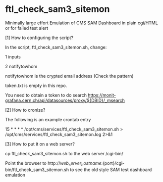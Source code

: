 # ftl_check_sam3_sitemon
Minimally large effort Emulation of CMS SAM Dashboard in plain cgi/HTML or for failed test alert

[1] How to configuring the script?

In the script, ftl_check_sam3_sitemon.sh, change:

1 inputs

2 notifytowhom

notifytowhom is the crypted email address (Check the pattern)

token.txt is empty in this repo. 

You need to obtain a token to do search https://monit-grafana.cern.ch/api/datasources/proxy/${DBID}/_msearch


[2] How to cronize?

The following is an example crontab entry

15 * * * * /opt/cms/services/ftl_check_sam3_sitemon.sh > /opt/cms/services/ftl_check_sam3_sitemon.log 2>&1


[3] How to put it on a web server?

cp ftl_check_sam3_sitemon.sh to the web server /cgi-bin/

Point the browser to http://${web_server_hostname}:${port}/cgi-bin/ftl_check_sam3_sitemon.sh to see the old style SAM test dashboard emulation

